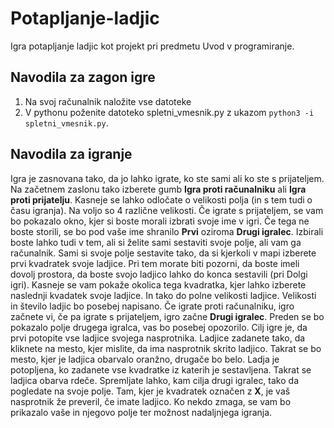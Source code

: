 # Potapljanje-ladjic
Igra potapljanje ladjic kot projekt pri predmetu Uvod v programiranje.

## Navodila za zagon igre
1. Na svoj računalnik naložite vse datoteke
2. V pythonu poženite datoteko spletni_vmesnik.py z ukazom `python3 -i spletni_vmesnik.py`.

## Navodila za igranje
Igra je zasnovana tako, da jo lahko igrate, ko ste sami ali ko ste s prijateljem. 
Na začetnem zaslonu tako izberete gumb **Igra proti računalniku** ali **Igra proti prijatelju**. Kasneje se lahko odločate o velikosti polja (in s tem tudi o času igranja). Na voljo so 4 različne velikosti. Če igrate s prijateljem, se vam bo pokazalo okno, kjer si boste morali izbrati svoje ime v igri. Če tega ne boste storili, se bo pod vaše ime shranilo **Prvi** oziroma **Drugi igralec**. Izbirali boste lahko tudi v tem, ali si želite sami sestaviti svoje polje, ali vam ga računalnik. Sami si svoje polje sestavite tako, da si kjerkoli v mapi izberete prvi kvadratek svoje ladjice. Pri tem morate biti pozorni, da boste imeli dovolj prostora, da boste svojo ladjico lahko do konca sestavili (pri Dolgi igri). Kasneje se vam pokaže okolica tega kvadratka, kjer lahko izberete naslednji kvadatek svoje ladjice. In tako do polne velikosti ladjice. Velikosti in število ladjic bo posebej napisano. Če igrate proti računalniku, igro začnete vi, če pa igrate s prijateljem, igro začne **Drugi igralec**. Preden se bo pokazalo polje drugega igralca, vas bo posebej opozorilo. Cilj igre je, da prvi potopite vse ladjice svojega nasprotnika. Ladjice zadanete tako, da kliknete na mesto, kjer mislite, da ima nasprotnik skrito ladjico. Takrat se bo mesto, kjer je ladjica obarvalo oranžno, drugače bo belo. Ladja je potopljena, ko zadanete vse kvadratke iz katerih je sestavljena. Takrat se ladjica obarva rdeče. Spremljate lahko, kam cilja drugi igralec, tako da pogledate na svoje polje. Tam, kjer je kvadratek označen z **X**, je vaš nasprotnik že preveril, če imate ladjico. Ko nekdo zmaga, se vam bo prikazalo vaše in njegovo polje ter možnost nadaljnjega igranja.
